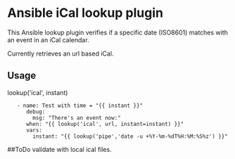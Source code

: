 # Ansible iCal lookup plugin

This Ansible lookup plugin verifies if a specific date (ISO8601) matches with 
an event in an iCal calendar.

Currently retrieves an url based iCal.


## Usage

lookup('ical', instant) 

```Example:
   - name: Test with time = "{{ instant }}"
      debug:
        msg: "There's an event now:"
      when: "{{ lookup('ical', url, instant=instant) }}"
      vars:
        instant: "{{ lookup('pipe','date -u +%Y-%m-%dT%H:%M:%S%z') }}"
```

##ToDo
validate with local ical files. 
